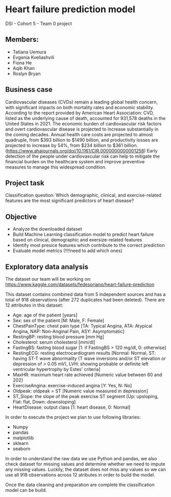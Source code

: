 # Heart failure prediction model
DSI - Cohort 5 - Team 0 project
## Members:
 + Tatiana Uemura
 + Evgenia Kveliashvili
 + Fiona He
 + Aqib Khan
 + Roslyn Bryan


## Business case

Cardiovascular diseases (CVDs) remain a leading global health concern, with significant impacts on both mortality rates and economic stability.
According to the report provided by American Heart Association: CVD, listed as the underlying cause of death, accounted for 931,578 deaths in the
United States in 2021. The economic burden of cardiovascular risk factors and overt cardiovascular disease is projected to increase substantially in
the coming decades. Annual health care costs are projected to almost quadruple, from $393 billion to $1490 billion, and productivity losses are
projected to increase by 54%, from $234 billion to $361 billion.(https://www.ahajournals.org/doi/10.1161/CIR.0000000000001258)
Early detection of the people under cardiovascular risk can help to mitigate the financial burden on the healthcare system and improve preventive measures to manage this widespread condition.

## Project task
Classification question: Which demographic, clinical, and exercise-related features are the most significant predictors of heart disease?

## Objective
 + Analyze the downloaded dataset
 + Build Machine Learning classification model to predict heart failure based on clinical, demographic and exersize-related features
 + Identify most presice features which contribute to the correct prediction
 + Evaluate model metrics (!!!!need to add which ones)
   
## Exploratory data analysis
The dataset our team will be working on:
https://www.kaggle.com/datasets/fedesoriano/heart-failure-prediction

This dataset contains combined data from 5 independent sources and has a total of 918 observations (after 272 duplicates had been deleted). There are 12 attributes in this dataset:
 + Age: age of the patient [years]
 + Sex: sex of the patient [M: Male, F: Female]
 + ChestPainType: chest pain type [TA: Typical Angina, ATA: Atypical Angina, NAP: Non-Anginal Pain, ASY: Asymptomatic] 
 + RestingBP: resting blood pressure [mm Hg]
 + Cholesterol: serum cholesterol [mm/dl]
 + FastingBS: fasting blood sugar [1: if FastingBS > 120 mg/dl, 0: otherwise]
 + RestingECG: resting electrocardiogram results [Normal: Normal, ST: having ST-T wave abnormality (T wave inversions and/or ST elevation or depression of > 0.05 mV), LVH: showing probable or definite left ventricular hypertrophy by Estes' criteria]
 + MaxHR: maximum heart rate achieved [Numeric value between 60 and 202]
 + ExerciseAngina: exercise-induced angina [Y: Yes, N: No]
 + Oldpeak: oldpeak = ST [Numeric value measured in depression]
 + ST_Slope: the slope of the peak exercise ST segment [Up: upsloping, Flat: flat, Down: downsloping]
 + HeartDisease: output class [1: heart disease, 0: Normal]

In order to execute the project we plan to use following libraries:
 + Numpy
 + pandas
 + matplotlib
 + sklearn
 + seaborn

In order to understand the raw data we use Python and pandas, we also check dataset for missing values and determine whether we need to impute any missing values.
Luckily, the dataset does not miss any values so we can use all 918 observations across 12 atributes in order to build the model.

Once the data cleaning and preparation are complete the classification model can be build.





